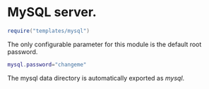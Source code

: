 # MySQL server.
```lua
require("templates/mysql")
```
The only configurable parameter for this module is the default root password.
```lua
mysql.password="changeme"
```
The mysql data directory is automatically exported as *mysql*.